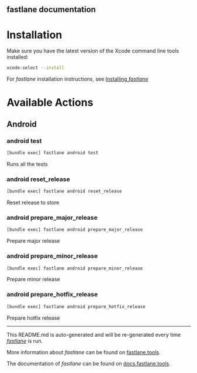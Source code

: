 fastlane documentation
----

# Installation

Make sure you have the latest version of the Xcode command line tools installed:

```sh
xcode-select --install
```

For _fastlane_ installation instructions, see [Installing _fastlane_](https://docs.fastlane.tools/#installing-fastlane)

# Available Actions

## Android

### android test

```sh
[bundle exec] fastlane android test
```

Runs all the tests

### android reset_release

```sh
[bundle exec] fastlane android reset_release
```

Reset release to store

### android prepare_major_release

```sh
[bundle exec] fastlane android prepare_major_release
```

Prepare major release

### android prepare_minor_release

```sh
[bundle exec] fastlane android prepare_minor_release
```

Prepare minor release

### android prepare_hotfix_release

```sh
[bundle exec] fastlane android prepare_hotfix_release
```

Prepare hotfix release

----

This README.md is auto-generated and will be re-generated every time [_fastlane_](https://fastlane.tools) is run.

More information about _fastlane_ can be found on [fastlane.tools](https://fastlane.tools).

The documentation of _fastlane_ can be found on [docs.fastlane.tools](https://docs.fastlane.tools).
